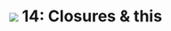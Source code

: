 # ![](https://ga-dash.s3.amazonaws.com/production/assets/logo-9f88ae6c9c3871690e33280fcf557f33.png) 14: Closures & this
